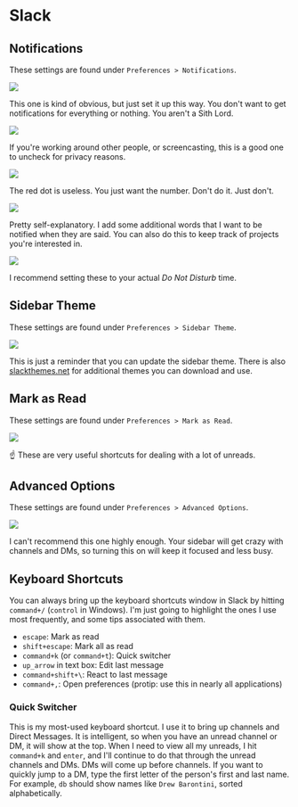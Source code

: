 # Slack

## Notifications

These settings are found under `Preferences > Notifications`.

![](https://cloud.githubusercontent.com/assets/30208/18127995/9fc53cb0-6f51-11e6-8674-3cf4de036975.png)

This one is kind of obvious, but just set it up this way. You don't want to get notifications for everything or nothing. You aren't a Sith Lord.

![](https://cloud.githubusercontent.com/assets/30208/18128043/d28e21fc-6f51-11e6-8827-dd095ed4ba36.png)

If you're working around other people, or screencasting, this is a good one to uncheck for privacy reasons.

![](https://cloud.githubusercontent.com/assets/30208/18128118/41ebc25c-6f52-11e6-8d88-f1aaf20d8722.png)

The red dot is useless. You just want the number. Don't do it. Just don't.

![](https://cloud.githubusercontent.com/assets/30208/18128152/618296a4-6f52-11e6-9506-f372139344e4.png)

Pretty self-explanatory. I add some additional words that I want to be notified when they are said. You can also do this to keep track of projects you're interested in.

![](https://cloud.githubusercontent.com/assets/30208/18128194/9e3c6192-6f52-11e6-8ecc-fc12af6412c5.png)

I recommend setting these to your actual _Do Not Disturb_ time.

## Sidebar Theme

These settings are found under `Preferences > Sidebar Theme`.

![](https://cloud.githubusercontent.com/assets/30208/18128259/e6cd0c36-6f52-11e6-95d3-66d9b19c6204.png)

This is just a reminder that you can update the sidebar theme. There is also [slackthemes.net](http://slackthemes.net) for additional themes you can download and use.

## Mark as Read

These settings are found under `Preferences > Mark as Read`.

![](https://cloud.githubusercontent.com/assets/30208/18128321/26d4a8de-6f53-11e6-9d05-8a6800030f0d.png)

☝️ These are very useful shortcuts for dealing with a lot of unreads.

## Advanced Options

These settings are found under `Preferences > Advanced Options`.

![](https://cloud.githubusercontent.com/assets/30208/18128395/7590dbe6-6f53-11e6-9cab-68544e531b4e.png)

I can't recommend this one highly enough. Your sidebar will get crazy with channels and DMs, so turning this on will keep it focused and less busy.

## Keyboard Shortcuts

You can always bring up the keyboard shortcuts window in Slack by hitting `command+/` (`control` in Windows). I'm just going to highlight the ones I use most frequently, and some tips associated with them.

- `escape`: Mark as read
- `shift+escape`: Mark all as read
- `command+k` (or `command+t`): Quick switcher
- `up_arrow` in text box: Edit last message
- `command+shift+\`: React to last message
- `command+,`: Open preferences (protip: use this in nearly all applications)

### Quick Switcher

This is my most-used keyboard shortcut. I use it to bring up channels and Direct Messages. It is intelligent, so when you have an unread channel or DM, it will show at the top. When I need to view all my unreads, I hit `command+k` and `enter`, and I'll continue to do that through the unread channels and DMs. DMs will come up before channels. If you want to quickly jump to a DM, type the first letter of the person's first and last name. For example, `db` should show names like `Drew Barontini`, sorted alphabetically.
